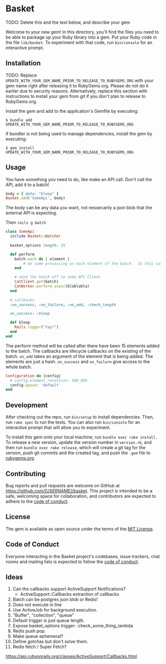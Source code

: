 # Basket

TODO: Delete this and the text below, and describe your gem

Welcome to your new gem! In this directory, you'll find the files you need to be able to package up your Ruby library into a gem. Put your Ruby code in the file `lib/basket`. To experiment with that code, run `bin/console` for an interactive prompt.

## Installation

TODO: Replace `UPDATE_WITH_YOUR_GEM_NAME_PRIOR_TO_RELEASE_TO_RUBYGEMS_ORG` with your gem name right after releasing it to RubyGems.org. Please do not do it earlier due to security reasons. Alternatively, replace this section with instructions to install your gem from git if you don't plan to release to RubyGems.org.

Install the gem and add to the application's Gemfile by executing:

    $ bundle add UPDATE_WITH_YOUR_GEM_NAME_PRIOR_TO_RELEASE_TO_RUBYGEMS_ORG

If bundler is not being used to manage dependencies, install the gem by executing:

    $ gem install UPDATE_WITH_YOUR_GEM_NAME_PRIOR_TO_RELEASE_TO_RUBYGEMS_ORG

## Usage

You have something you need to do, like make an API call.  Don't call the API, add it to a batch!

```ruby
body = { data: "bloop" }
Basket.add('SomeApi', body)
```



The body can be any data you want, not nessecarily a json blob that the external API is expecting.

Then `rails g batch`

```ruby
class SomeApi
  include Basket::Batcher
  
  basket_options length: 15

  def perform
    batch.each do | element |
        # do some processing on each element of the batch.  In this case there will be 15 objects with the key `data`.
    end

    # send the batch off to some API Client
    CatClient.get(batch)
    CatWorker.perform_async(blablabla)
  end
 
  # callbacks
  :on_success, :on_failure, :on_add, :check_length

  on_success: :bloop

  def bloop
    Rails.logger("Yay!")
  end
end
```

The perform method will be called after there have been 15 elements added to the batch.  The callbacks are lifecycle callbacks on the existing of the batch.  `on_add` takes an argument of the element that is being added.  The elements are just a hash.  `on_success` and `on_failure` give access to the whole batch.

```ruby
Configuration do |config|
  # config.element_retention: 500_000
  config.queue: 'default'
end
```
## Development

After checking out the repo, run `bin/setup` to install dependencies. Then, run `rake spec` to run the tests. You can also run `bin/console` for an interactive prompt that will allow you to experiment.

To install this gem onto your local machine, run `bundle exec rake install`. To release a new version, update the version number in `version.rb`, and then run `bundle exec rake release`, which will create a git tag for the version, push git commits and the created tag, and push the `.gem` file to [rubygems.org](https://rubygems.org).

## Contributing

Bug reports and pull requests are welcome on GitHub at https://github.com/[USERNAME]/basket. This project is intended to be a safe, welcoming space for collaboration, and contributors are expected to adhere to the [code of conduct](https://github.com/[USERNAME]/basket/blob/main/CODE_OF_CONDUCT.md).

## License

The gem is available as open source under the terms of the [MIT License](https://opensource.org/licenses/MIT).

## Code of Conduct

Everyone interacting in the Basket project's codebases, issue trackers, chat rooms and mailing lists is expected to follow the [code of conduct](https://github.com/[USERNAME]/basket/blob/main/CODE_OF_CONDUCT.md).



## Ideas

1. Can the callbacks support ActiveSupport Notifications?
   - ActiveSupport::Callbacks extraction of callbacks
2. Batch can be postgres json blob or Redis!
3. Does not execute in line
4. Use ActiveJob for background execution.
5. "Buffer", "collection", "queue"
6. Default trigger is just queue length.
7. Expose basket_options trigger: :check_some_thing_lambda
8. Redis push pop.
9. Make queue ephemeral?
10. Define gotchas but don't solve them.
11. Redis fetch / Super Fetch?

https://api.rubyonrails.org/classes/ActiveSupport/Callbacks.html


